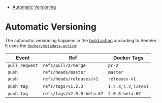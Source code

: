 * [Automatic Versioning](#automatic-versioning)

# Automatic Versioning

The automatic versioning happens in the [build action](https://github.com/postfinance/polling-swagger-ui/actions)
according to SemVer. It uses the [`docker/metadata-action`](https://github.com/docker/metadata-action#semver):

| Event           | Ref                           | Docker Tags                         |
|-----------------|-------------------------------|-------------------------------------|
| `pull_request`  | `refs/pull/2/merge`           | `pr-2`                              |
| `push`          | `refs/heads/master`           | `master`                            |
| `push`          | `refs/heads/releases/v1`      | `releases-v1`                       |
| `push tag`      | `refs/tags/v1.2.3`            | `1.2.3`, `1.2`, `latest`            |
| `push tag`      | `refs/tags/v2.0.8-beta.67`    | `2.0.8-beta.67`                     |
